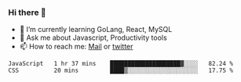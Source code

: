 ### Hi there 👋

- 🌱 I’m currently learning GoLang, React, MySQL
- 💬 Ask me about Javascript, Productivity tools 
- 📫 How to reach me: [Mail](mailto:kvaishak47@gmail.com) or [twitter](https://twitter.com/kvaish4k)

<!--START_SECTION:waka-->
```text
JavaScript   1 hr 37 mins    ████████████████████▓░░░░   82.24 % 
CSS          20 mins         ████▒░░░░░░░░░░░░░░░░░░░░   17.75 % 
```
<!--END_SECTION:waka-->

